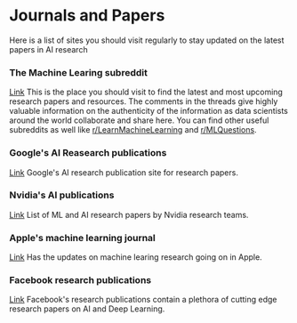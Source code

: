# Journals and Papers
Here is a list of sites you should visit regularly to stay updated on the latest papers in AI research

### The Machine Learing subreddit
[Link](https://www.reddit.com/r/MachineLearning/) This is the place you should visit to find the latest and most upcoming research papers and resources. The comments in the threads give highly valuable information on the authenticity of the information as data scientists around the world collaborate and share here. You can find other useful subreddits as well like [r/LearnMachineLearning](https://www.reddit.com/r/LearnMachineLearning) and [r/MLQuestions](https://www.reddit.com/r/MLQuestions).

### Google's AI Reasearch publications
[Link](https://ai.google/research/pubs) Google's AI research publication site for research papers.

### Nvidia's AI publications
[Link](https://research.nvidia.com/research-area/machine-learning-artificial-intelligence) List of ML and AI research papers by Nvidia research teams.

### Apple's machine learning journal
[Link](https://machinelearning.apple.com/) Has the updates on machine learing research going on in Apple.

### Facebook research publications
[Link](https://research.fb.com/publications) Facebook's research publications contain a plethora of cutting edge research papers on AI and Deep Learning.
